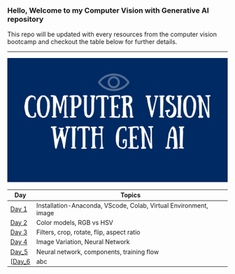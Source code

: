 ### Hello, Welcome to my Computer Vision with Generative AI repository
This repo will be updated with every resources from the computer vision bootcamp and checkout the table below for further details.

---------------------------------------------------------------------

![intro image](https://github.com/Arshapjoy/computer_vision_genai/blob/main/img/Computer%20Vision%20with%20Gen%20AI.png)

| Day | Topics |
|---|---|
|[Day 1](https://github.com/Arshapjoy/computer_vision_genai/tree/main/Day_1)| Installation-Anaconda, VScode, Colab, Virtual Environment, image  |
|[Day 2](https://github.com/Arshapjoy/computer_vision_genai/tree/main/Day_2)| Color models, RGB vs HSV  |
|[Day 3](https://github.com/Arshapjoy/computer_vision_genai/tree/main/Day_3)| Filters, crop, rotate, flip, aspect ratio |
|[Day 4](https://github.com/Arshapjoy/computer_vision_genai/tree/main/Day_4)| Image Variation, Neural Network |
|[Day_5](https://github.com/Arshapjoy/computer_vision_genai/tree/main/Day_5)| Neural network, components, training flow|
[[Day_6](https://github.com/Arshapjoy/computer_vision_genai/tree/main/Day_6)|                           abc               |
